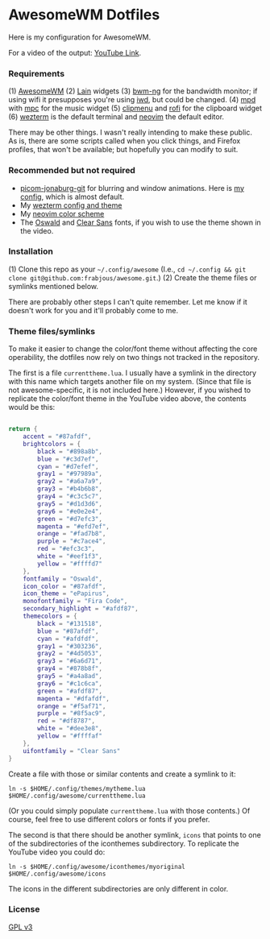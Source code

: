 # AwesomeWM Dotfiles

Here is my configuration for AwesomeWM.

For a video of the output: [YouTube Link](https://www.youtube.com/watch?v=YmlSYy_2CRY).

### Requirements

(1) [AwesomeWM](https://awesomewm.org/)
(2) [Lain](https://github.com/lcpz/lain) widgets
(3) [bwm-ng](https://www.gropp.org/?id=projects&sub=bwm-ng) for the bandwidth monitor; if using wifi it presupposes you're using [iwd](https://iwd.wiki.kernel.org/), but could be changed.
(4) [mpd](https://www.musicpd.org/) with [mpc](https://www.musicpd.org/clients/mpc/) for the music widget
(5) [clipmenu](https://github.com/cdown/clipmenu) and [rofi](https://github.com/davatorium/rofi) for the clipboard widget
(6) [wezterm](https://wezfurlong.org/wezterm/) is the default terminal and [neovim](https://neovim.io/) the default editor.

There may be other things. I wasn't really intending to make these public. As is, there are some scripts called when you click things, and Firefox profiles, that won't be available; but hopefully you can modify to suit.

### Recommended but not required

+ [picom-jonaburg-git](https://github.com/jonaburg/picom) for blurring and window animations. Here is [my config](https://gist.github.com/frabjous/84ca0936309d39f9b796875696998acf), which is almost default.
+ My [wezterm config and theme](https://gist.github.com/frabjous/28263aadd401ebca85e693b766537379)
+ My [neovim color scheme](https://gist.github.com/frabjous/c1abf158657bcc3fc30cfeccb80eb5c0)
+ The [Oswald](https://fonts.google.com/specimen/Oswald) and [Clear Sans](https://github.com/intel/clear-sans) fonts, if you wish to use the theme shown in the video.

### Installation

(1) Clone this repo as your `~/.config/awesome` (I.e., `cd ~/.config && git clone git@github.com:frabjous/awesome.git`.)
(2) Create the theme files or symlinks mentioned below.

There are probably other steps I can't quite remember. Let me know if it doesn't work for you and it'll probably come to me.

### Theme files/symlinks

To make it easier to change the color/font theme without affecting the core operability, the dotfiles now rely on two things not tracked in the repository.

The first is a file `currenttheme.lua`. I usually have a symlink in the directory with this name which targets another file on my system. (Since that file is not awesome-specific, it is not included here.) However, if you wished to replicate the color/font theme in the YouTube video above, the contents would be this:

```lua

return {
    accent = "#87afdf",
    brightcolors = {
        black = "#898a8b",
        blue = "#c3d7ef",
        cyan = "#d7efef",
        gray1 = "#97989a",
        gray2 = "#a6a7a9",
        gray3 = "#b4b6b8",
        gray4 = "#c3c5c7",
        gray5 = "#d1d3d6",
        gray6 = "#e0e2e4",
        green = "#d7efc3",
        magenta = "#efd7ef",
        orange = "#fad7b8",
        purple = "#c7ace4",
        red = "#efc3c3",
        white = "#eef1f3",
        yellow = "#ffffd7"
    },
    fontfamily = "Oswald",
    icon_color = "#87afdf",
    icon_theme = "ePapirus",
    monofontfamily = "Fira Code",
    secondary_highlight = "#afdf87",
    themecolors = {
        black = "#131518",
        blue = "#87afdf",
        cyan = "#afdfdf",
        gray1 = "#303236",
        gray2 = "#4d5053",
        gray3 = "#6a6d71",
        gray4 = "#878b8f",
        gray5 = "#a4a8ad",
        gray6 = "#c1c6ca",
        green = "#afdf87",
        magenta = "#dfafdf",
        orange = "#f5af71",
        purple = "#8f5ac9",
        red = "#df8787",
        white = "#dee3e8",
        yellow = "#ffffaf"
    },
    uifontfamily = "Clear Sans"
}
```
Create a file with those or similar contents and create a symlink to it:

```
ln -s $HOME/.config/themes/mytheme.lua $HOME/.config/awesome/currenttheme.lua
```
(Or you could simply populate `currenttheme.lua` with those contents.) Of course, feel free to use different colors or fonts if you prefer.

The second is that there should be another symlink, `icons` that points to one of the subdirectories of the iconthemes subdirectory. To replicate the YouTube video you could do:

```
ln -s $HOME/.config/awesome/iconthemes/myoriginal $HOME/.config/awesome/icons
```
The icons in the different subdirectories are only different in color.

### License

[GPL v3](https://www.gnu.org/licenses/gpl-3.0.en.html)
